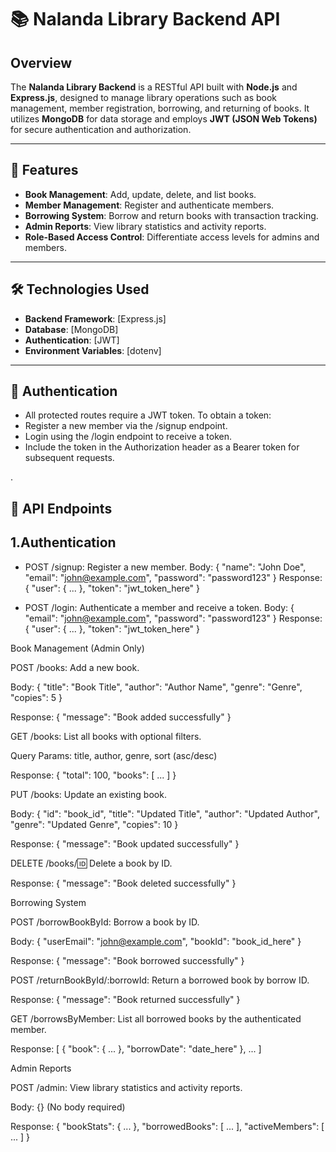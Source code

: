 # 📚 Nalanda Library Backend API

## Overview

The **Nalanda Library Backend** is a RESTful API built with **Node.js** and **Express.js**, designed to manage library operations such as book management, member registration, borrowing, and returning of books. It utilizes **MongoDB** for data storage and employs **JWT (JSON Web Tokens)** for secure authentication and authorization.

---

## 🚀 Features

- **Book Management**: Add, update, delete, and list books.
- **Member Management**: Register and authenticate members.
- **Borrowing System**: Borrow and return books with transaction tracking.
- **Admin Reports**: View library statistics and activity reports.
- **Role-Based Access Control**: Differentiate access levels for admins and members.

---

## 🛠️ Technologies Used

- **Backend Framework**: [Express.js]
- **Database**: [MongoDB]
- **Authentication**: [JWT]
- **Environment Variables**: [dotenv]

---


## 🔐 Authentication

- All protected routes require a JWT token. To obtain a token:
- Register a new member via the /signup endpoint.
- Login using the /login endpoint to receive a token.
- Include the token in the Authorization header as a Bearer token for subsequent requests.


.

## 📌 API Endpoints
## 1.Authentication
- POST /signup: Register a new member.
  Body: { "name": "John Doe", "email": "john@example.com", "password": "password123" }
  Response: { "user": { ... }, "token": "jwt_token_here" }
  
- POST /login: Authenticate a member and receive a token.
  Body: { "email": "john@example.com", "password": "password123" }
  Response: { "user": { ... }, "token": "jwt_token_here" }

Book Management (Admin Only)

POST /books: Add a new book.

Body: { "title": "Book Title", "author": "Author Name", "genre": "Genre", "copies": 5 }

Response: { "message": "Book added successfully" }

GET /books: List all books with optional filters.

Query Params: title, author, genre, sort (asc/desc)

Response: { "total": 100, "books": [ ... ] }

PUT /books: Update an existing book.

Body: { "id": "book_id", "title": "Updated Title", "author": "Updated Author", "genre": "Updated Genre", "copies": 10 }

Response: { "message": "Book updated successfully" }

DELETE /books/:id: Delete a book by ID.

Response: { "message": "Book deleted successfully" }

Borrowing System

POST /borrowBookById: Borrow a book by ID.

Body: { "userEmail": "john@example.com", "bookId": "book_id_here" }

Response: { "message": "Book borrowed successfully" }

POST /returnBookById/:borrowId: Return a borrowed book by borrow ID.

Response: { "message": "Book returned successfully" }

GET /borrowsByMember: List all borrowed books by the authenticated member.

Response: [ { "book": { ... }, "borrowDate": "date_here" }, ... ]

Admin Reports

POST /admin: View library statistics and activity reports.

Body: {} (No body required)

Response: { "bookStats": { ... }, "borrowedBooks": [ ... ], "activeMembers": [ ... ] }
